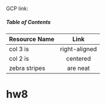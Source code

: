 GCP link: 

##### Table of Contents  
| Resource Name | Link          
| ------------- |:-------------:|
| col 3 is      | right-aligned |
| col 2 is      | centered      |
| zebra stripes | are neat      |

# hw8
